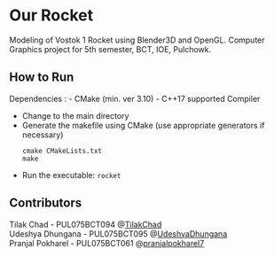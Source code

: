 # Our Rocket

Modeling of Vostok 1 Rocket using Blender3D and OpenGL. Computer Graphics project for 5th semester, BCT, IOE, Pulchowk.

## How to Run
Dependencies : 
	- CMake (min. ver 3.10)
	- C++17 supported Compiler

- Change to the main directory 
- Generate the makefile using CMake (use appropriate generators if necessary)
	 ```
   cmake CMakeLists.txt
   make
   ```
- Run the executable: `rocket`

## Contributors 

Tilak Chad - PUL075BCT094 @[TilakChad](https://github.com/TilakChad)\
Udeshya Dhungana - PUL075BCT095 @[UdeshyaDhungana](https://github.com/UdeshyaDhungana)\
Pranjal Pokharel - PUL075BCT061 @[pranjalpokharel7](https://github.com/pranjalpokharel7)
